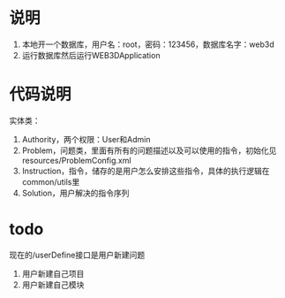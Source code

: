 # 说明
1. 本地开一个数据库，用户名：root，密码：123456，数据库名字：web3d
2. 运行数据库然后运行WEB3DApplication
# 代码说明
实体类：
1. Authority，两个权限：User和Admin
2. Problem，问题类，里面有所有的问题描述以及可以使用的指令，初始化见resources/ProblemConfig.xml
3. Instruction，指令，储存的是用户怎么安排这些指令，具体的执行逻辑在common/utils里
4. Solution，用户解决的指令序列

# todo
现在的/userDefine接口是用户新建问题
1. 用户新建自己项目
2. 用户新建自己模块
